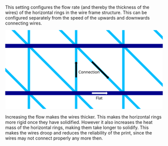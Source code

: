 This setting configures the flow rate (and thereby the thickness of the wires) of the horizontal rings in the wire frame structure. This can be configured separately from the speed of the upwards and downwards connecting wires.

![Where the different flow settings apply](images/wireframe_flow.svg)

Increasing the flow makes the wires thicker. This makes the horizontal rings more rigid once they have solidified. However it also increases the heat mass of the horizontal rings, making them take longer to solidify. This makes the wires droop and reduces the reliability of the print, since the wires may not connect properly any more then.